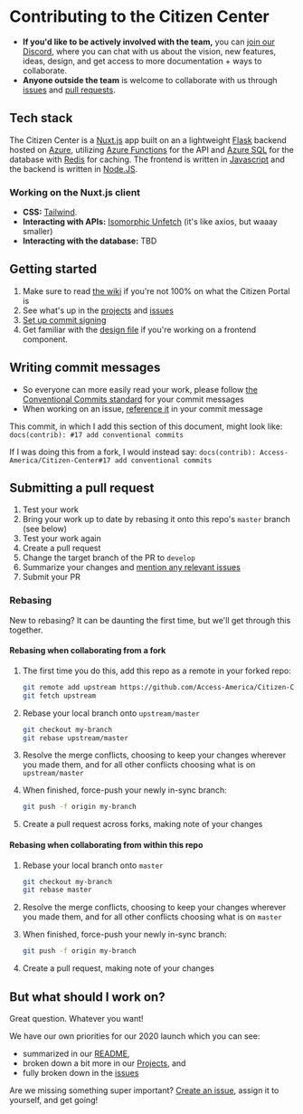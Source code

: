 # Contributing to the Citizen Center

- **If you'd like to be actively involved with the team,** you can [join our Discord](https://discord.gg/n74rXDV), where you can chat with us about the vision, new features, ideas, design, and get access to more documentation + ways to collaborate.
- **Anyone outside the team** is welcome to collaborate with us through [issues](https://github.com/Access-America/Citizen-Center/issues) and [pull requests](https://help.github.com/en/github/collaborating-with-issues-and-pull-requests/creating-a-pull-request-from-a-fork).

## Tech stack

The Citizen Center is a [Nuxt.js](https://nuxtjs.org/) app built on an a lightweight [Flask](https://github.com/pallets/flask) backend hosted on [Azure](https://azure.microsoft.com/en-us/), utilizing [Azure Functions](https://docs.microsoft.com/en-us/azure/azure-functions/functions-overview) for the API and [Azure SQL](https://docs.microsoft.com/en-us/azure/azure-sql/database/) for the database with [Redis](https://redis.io/documentation) for caching. The frontend is written in [Javascript](https://developer.mozilla.org/en-US/docs/Web/JavaScript) and the backend is written in [Node.JS](https://nodejs.org/en/about/).

### Working on the Nuxt.js client

- **CSS:** [Tailwind](https://tailwindcss.com/#what-is-tailwind).
- **Interacting with APIs:** [Isomorphic Unfetch](https://github.com/developit/unfetch/tree/master/packages/isomorphic-unfetch) (it's like axios, but waaay smaller)
- **Interacting with the database:** TBD

## Getting started

1. Make sure to read [the wiki](https://github.com/Access-America/Citizen-Center/wiki) if you're not 100% on what the Citizen Portal is
2. See what's up in the [projects](https://github.com/Access-America/Citizen-Center/projects) and [issues](https://github.com/Access-America/Citizen-Center/issues)
3. [Set up commit signing](https://help.github.com/en/github/authenticating-to-github/signing-commits)
4. Get familiar with the [design file](https://www.figma.com/file/h0KXgHOhxSyttyzsosd2aN/Citizenship-Center?node-id=245%3A395) if you're working on a frontend component.

## Writing commit messages

- So everyone can more easily read your work, please follow [the Conventional Commits standard](https://www.conventionalcommits.org/) for your commit messages
- When working on an issue, [reference it](https://help.github.com/en/github/writing-on-github/autolinked-references-and-urls#issues-and-pull-requests) in your commit message

This commit, in which I add this section of this document, might look like:
`docs(contrib): #17 add conventional commits`

If I was doing this from a fork, I would instead say:
`docs(contrib): Access-America/Citizen-Center#17 add conventional commits`

## Submitting a pull request

1. Test your work
2. Bring your work up to date by rebasing it onto this repo's `master` branch (see below)
3. Test your work again
4. Create a pull request
5. Change the target branch of the PR to `develop`
6. Summarize your changes and [mention any relevant issues](https://help.github.com/en/github/writing-on-github/autolinked-references-and-urls#issues-and-pull-requests)
7. Submit your PR

### Rebasing

New to rebasing? It can be daunting the first time, but we'll get through this together.

#### Rebasing when collaborating from a fork

1. The first time you do this, add this repo as a remote in your forked repo:

   ```sh
   git remote add upstream https://github.com/Access-America/Citizen-Center.git
   git fetch upstream
   ```

2. Rebase your local branch onto `upstream/master`

   ```sh
   git checkout my-branch
   git rebase upstream/master
   ```

3. Resolve the merge conflicts, choosing to keep your changes wherever you made them, and for all other conflicts choosing what is on `upstream/master`
4. When finished, force-push your newly in-sync branch:

   ```sh
   git push -f origin my-branch
   ```

5. Create a pull request across forks, making note of your changes

#### Rebasing when collaborating from within this repo

1. Rebase your local branch onto `master`

   ```sh
   git checkout my-branch
   git rebase master
   ```

2. Resolve the merge conflicts, choosing to keep your changes wherever you made them, and for all other conflicts choosing what is on `master`
3. When finished, force-push your newly in-sync branch:

   ```sh
   git push -f origin my-branch
   ```

4. Create a pull request, making note of your changes

## But what should I work on?

Great question. Whatever you want!

We have our own priorities for our 2020 launch which you can see:

- summarized in our [README](https://github.com/Access-America/Citizen-Center/blob/master/README.md),
- broken down a bit more in our [Projects](https://github.com/Access-America/Citizen-Center/projects), and
- fully broken down in the [issues](https://github.com/Access-America/Citizen-Center/issues)

Are we missing something super important? [Create an issue](https://github.com/Access-America/Citizen-Center/issues/new), assign it to yourself, and get going!
